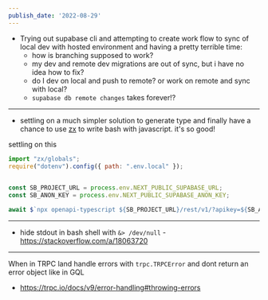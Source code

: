 ```yaml
---
publish_date: '2022-08-29'
---
```

- Trying out supabase cli and attempting to create work flow to sync of local dev with hosted environment and having a pretty terrible time:
	- how is branching supposed to work?
	- my dev and remote dev migrations are out of sync, but i have no idea how to fix?
	- do I dev on local and push to remote? or work on remote and sync with local?
    - `supabase db remote changes` takes forever!?


---

- settling on a much simpler solution to generate type and finally have a chance to use [zx](https://github.com/google/zx) to write bash with javascript. it's so good!

settling on this
```js
import "zx/globals";
require("dotenv").config({ path: ".env.local" });
  

const SB_PROJECT_URL = process.env.NEXT_PUBLIC_SUPABASE_URL;
const SB_ANON_KEY = process.env.NEXT_PUBLIC_SUPABASE_ANON_KEY;

await $`npx openapi-typescript ${SB_PROJECT_URL}/rest/v1/?apikey=${SB_ANON_KEY} --output types/supabase.ts`;

```

----

- hide stdout in bash shell with `&> /dev/null` - https://stackoverflow.com/a/18063720

----

When in TRPC land handle errors with `trpc.TRPCError` and dont return an error object like in GQL

- https://trpc.io/docs/v9/error-handling#throwing-errors
